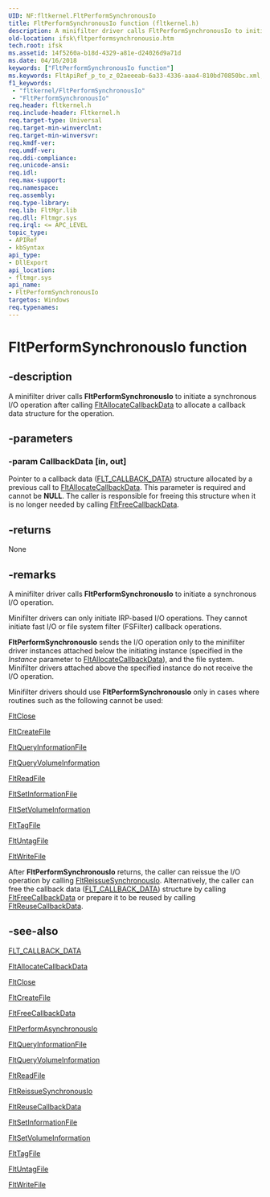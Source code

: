 ```yaml
---
UID: NF:fltkernel.FltPerformSynchronousIo
title: FltPerformSynchronousIo function (fltkernel.h)
description: A minifilter driver calls FltPerformSynchronousIo to initiate a synchronous I/O operation after calling FltAllocateCallbackData to allocate a callback data structure for the operation.
old-location: ifsk\fltperformsynchronousio.htm
tech.root: ifsk
ms.assetid: 14f5260a-b18d-4329-a81e-d24026d9a71d
ms.date: 04/16/2018
keywords: ["FltPerformSynchronousIo function"]
ms.keywords: FltApiRef_p_to_z_02aeeeab-6a33-4336-aaa4-810bd70850bc.xml, FltPerformSynchronousIo, FltPerformSynchronousIo routine [Installable File System Drivers], fltkernel/FltPerformSynchronousIo, ifsk.fltperformsynchronousio
f1_keywords:
 - "fltkernel/FltPerformSynchronousIo"
 - "FltPerformSynchronousIo"
req.header: fltkernel.h
req.include-header: Fltkernel.h
req.target-type: Universal
req.target-min-winverclnt: 
req.target-min-winversvr: 
req.kmdf-ver: 
req.umdf-ver: 
req.ddi-compliance: 
req.unicode-ansi: 
req.idl: 
req.max-support: 
req.namespace: 
req.assembly: 
req.type-library: 
req.lib: FltMgr.lib
req.dll: Fltmgr.sys
req.irql: <= APC_LEVEL
topic_type:
- APIRef
- kbSyntax
api_type:
- DllExport
api_location:
- fltmgr.sys
api_name:
- FltPerformSynchronousIo
targetos: Windows
req.typenames: 
---
```


# FltPerformSynchronousIo function


## -description


A minifilter driver calls <b>FltPerformSynchronousIo</b> to initiate a synchronous I/O operation after calling <a href="https://docs.microsoft.com/windows-hardware/drivers/ddi/fltkernel/nf-fltkernel-fltallocatecallbackdata">FltAllocateCallbackData</a> to allocate a callback data structure for the operation. 


## -parameters




### -param CallbackData [in, out]

Pointer to a callback data (<a href="https://docs.microsoft.com/windows-hardware/drivers/ddi/fltkernel/ns-fltkernel-_flt_callback_data">FLT_CALLBACK_DATA</a>) structure allocated by a previous call to <a href="https://docs.microsoft.com/windows-hardware/drivers/ddi/fltkernel/nf-fltkernel-fltallocatecallbackdata">FltAllocateCallbackData</a>. This parameter is required and cannot be <b>NULL</b>. The caller is responsible for freeing this structure when it is no longer needed by calling <a href="https://docs.microsoft.com/windows-hardware/drivers/ddi/fltkernel/nf-fltkernel-fltfreecallbackdata">FltFreeCallbackData</a>. 


## -returns



None 




## -remarks



A minifilter driver calls <b>FltPerformSynchronousIo</b> to initiate a synchronous I/O operation. 

Minifilter drivers can only initiate IRP-based I/O operations. They cannot initiate fast I/O or file system filter (FSFilter) callback operations. 

<b>FltPerformSynchronousIo</b> sends the I/O operation only to the minifilter driver instances attached below the initiating instance (specified in the <i>Instance</i> parameter to <a href="https://docs.microsoft.com/windows-hardware/drivers/ddi/fltkernel/nf-fltkernel-fltallocatecallbackdata">FltAllocateCallbackData</a>), and the file system. Minifilter drivers attached above the specified instance do not receive the I/O operation. 

Minifilter drivers should use <b>FltPerformSynchronousIo</b> only in cases where routines such as the following cannot be used: 


<a href="https://docs.microsoft.com/windows-hardware/drivers/ddi/fltkernel/nf-fltkernel-fltclose">FltClose</a>



<a href="https://docs.microsoft.com/windows-hardware/drivers/ddi/fltkernel/nf-fltkernel-fltcreatefile">FltCreateFile</a>



<a href="https://docs.microsoft.com/windows-hardware/drivers/ddi/fltkernel/nf-fltkernel-fltqueryinformationfile">FltQueryInformationFile</a>



<a href="https://docs.microsoft.com/windows-hardware/drivers/ddi/fltkernel/nf-fltkernel-fltqueryvolumeinformation">FltQueryVolumeInformation</a>



<a href="https://docs.microsoft.com/windows-hardware/drivers/ddi/fltkernel/nf-fltkernel-fltreadfile">FltReadFile</a>



<a href="https://docs.microsoft.com/windows-hardware/drivers/ddi/fltkernel/nf-fltkernel-fltsetinformationfile">FltSetInformationFile</a>



<a href="https://docs.microsoft.com/windows-hardware/drivers/ddi/fltkernel/nf-fltkernel-fltsetvolumeinformation">FltSetVolumeInformation</a>



<a href="https://docs.microsoft.com/windows-hardware/drivers/ddi/fltkernel/nf-fltkernel-flttagfile">FltTagFile</a>



<a href="https://docs.microsoft.com/windows-hardware/drivers/ddi/fltkernel/nf-fltkernel-fltuntagfile">FltUntagFile</a>



<a href="https://docs.microsoft.com/windows-hardware/drivers/ddi/fltkernel/nf-fltkernel-fltwritefile">FltWriteFile</a>


After <b>FltPerformSynchronousIo</b> returns, the caller can reissue the I/O operation by calling <a href="https://docs.microsoft.com/windows-hardware/drivers/ddi/fltkernel/nf-fltkernel-fltreissuesynchronousio">FltReissueSynchronousIo</a>. Alternatively, the caller can free the callback data (<a href="https://docs.microsoft.com/windows-hardware/drivers/ddi/fltkernel/ns-fltkernel-_flt_callback_data">FLT_CALLBACK_DATA</a>) structure by calling <a href="https://docs.microsoft.com/windows-hardware/drivers/ddi/fltkernel/nf-fltkernel-fltfreecallbackdata">FltFreeCallbackData</a> or prepare it to be reused by calling <a href="https://docs.microsoft.com/windows-hardware/drivers/ddi/fltkernel/nf-fltkernel-fltreusecallbackdata">FltReuseCallbackData</a>. 




## -see-also




<a href="https://docs.microsoft.com/windows-hardware/drivers/ddi/fltkernel/ns-fltkernel-_flt_callback_data">FLT_CALLBACK_DATA</a>



<a href="https://docs.microsoft.com/windows-hardware/drivers/ddi/fltkernel/nf-fltkernel-fltallocatecallbackdata">FltAllocateCallbackData</a>



<a href="https://docs.microsoft.com/windows-hardware/drivers/ddi/fltkernel/nf-fltkernel-fltclose">FltClose</a>



<a href="https://docs.microsoft.com/windows-hardware/drivers/ddi/fltkernel/nf-fltkernel-fltcreatefile">FltCreateFile</a>



<a href="https://docs.microsoft.com/windows-hardware/drivers/ddi/fltkernel/nf-fltkernel-fltfreecallbackdata">FltFreeCallbackData</a>



<a href="https://docs.microsoft.com/windows-hardware/drivers/ddi/fltkernel/nf-fltkernel-fltperformasynchronousio">FltPerformAsynchronousIo</a>



<a href="https://docs.microsoft.com/windows-hardware/drivers/ddi/fltkernel/nf-fltkernel-fltqueryinformationfile">FltQueryInformationFile</a>



<a href="https://docs.microsoft.com/windows-hardware/drivers/ddi/fltkernel/nf-fltkernel-fltqueryvolumeinformation">FltQueryVolumeInformation</a>



<a href="https://docs.microsoft.com/windows-hardware/drivers/ddi/fltkernel/nf-fltkernel-fltreadfile">FltReadFile</a>



<a href="https://docs.microsoft.com/windows-hardware/drivers/ddi/fltkernel/nf-fltkernel-fltreissuesynchronousio">FltReissueSynchronousIo</a>



<a href="https://docs.microsoft.com/windows-hardware/drivers/ddi/fltkernel/nf-fltkernel-fltreusecallbackdata">FltReuseCallbackData</a>



<a href="https://docs.microsoft.com/windows-hardware/drivers/ddi/fltkernel/nf-fltkernel-fltsetinformationfile">FltSetInformationFile</a>



<a href="https://docs.microsoft.com/windows-hardware/drivers/ddi/fltkernel/nf-fltkernel-fltsetvolumeinformation">FltSetVolumeInformation</a>



<a href="https://docs.microsoft.com/windows-hardware/drivers/ddi/fltkernel/nf-fltkernel-flttagfile">FltTagFile</a>



<a href="https://docs.microsoft.com/windows-hardware/drivers/ddi/fltkernel/nf-fltkernel-fltuntagfile">FltUntagFile</a>



<a href="https://docs.microsoft.com/windows-hardware/drivers/ddi/fltkernel/nf-fltkernel-fltwritefile">FltWriteFile</a>
 

 


